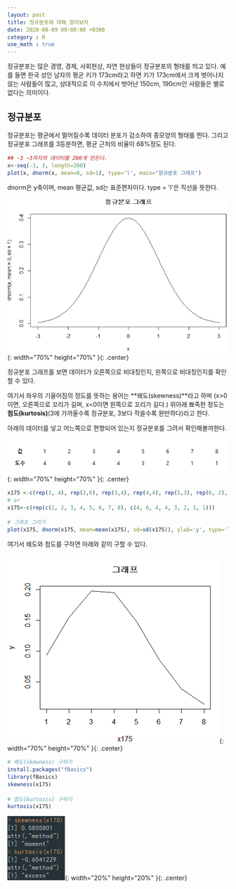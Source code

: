 ```yaml
---
layout: post
title: 정규분포에 대해 알아보자
date: 2020-08-09 09:00:00 +0300
category : R
use_math : true
---   
```


정규분포는 많은 경영, 경제, 사회현상, 자연 현상들이 정규분포의 형태를 띄고 있다. 
예를 들면 한국 성인 남자의 평균 키가 173cm라고 하면 키가 173cm에서 크게 벗어나지 않는 사람들이 많고,
상대적으로 이 수치에서 벗어난 150cm, 190cm인 사람들은 별로 없다는 의미이다. 

## 정규분포

정규분포는 평균에서 멀어질수록 데이터 분포가 감소하여 종모양의 형태를 띈다. 그리고 정규분포 그래프를 3등분하면, 평균 근처의 비율이 68%정도 된다. 

```r
## -3 ~3까지의 데이터를 200개 만든다.
x<-seq(-3, 3, length=200)
plot(x, dnorm(x, mean=0, sd=1), type='l', main="정규분포 그래프")
```

dnorm은 y축이며, mean 평균값, sd는 표준편차이다. type = 'l'은 직선을 뜻한다. 

![plot1](/public/img/plot1.png){: width="70%" height="70%" }{: .center}

정규분포 그래프를 보면 데이터가 오른쪽으로 비대칭인지, 왼쪽으로 비대칭인지를 확인할 수 있다. 

여기서 좌우의 기울어짐의 정도를 뜻하는 용어는 **왜도(skewness)**라고 하며 (x>0이면, 오른쪽으로 꼬리가 길며, x<0이면 왼쪽으로 꼬리가 길다.) 위아래 뾰족한 정도는 **첨도(kurtosis)**(3에 가까울수록 정규분포, 3보다 작을수록 완만하다)라고 한다. 

아래의 데이터를 넣고 어느쪽으로 편향되어 있는지 정규분포를 그려서 확인해볼까한다.

![plot2](/public/img/plot2.png){: width="70%" height="70%" }{: .center}

```r
x175 <-c(rep(1, 4), rep(2,6), rep(3,4), rep(4,4), rep(5,3), rep(6, 2), rep(7,1), rep(8,1))
# or
x175<-c(rep(c(1, 2, 3, 4, 5, 6, 7, 8), c(4, 6, 4, 4, 3, 2, 1, 1)))

# 그래프 그리기
plot(x175, dnorm(x175, mean=mean(x175), sd=sd(x175)), ylab='y', type='l', main="그래프")
```

여기서 왜도와 첨도를 구하면 아래와 같이 구할 수 있다.  

![plot3](/public/img/plot3.png){: width="70%" height="70%" }{: .center}


```r
# 왜도(skewness) 구하기
install.packages("fBasics")
library(fBasics)
skewness(x175)

# 첨도(kurtosis) 구하기
kurtosis(x175)
```  

![plot4](/public/img/plot4.png){: width="20%" height="20%" }{: .center}
